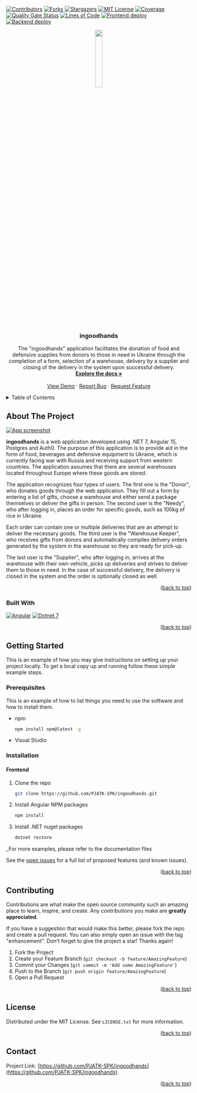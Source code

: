 <!-- Improved compatibility of back to top link: See: https://github.com/othneildrew/Best-README-Template/pull/73 -->
<a name="readme-top"></a>

<!-- PROJECT SHIELDS -->
<!--
*** I'm using markdown "reference style" links for readability.
*** Reference links are enclosed in brackets [ ] instead of parentheses ( ).
*** See the bottom of this document for the declaration of the reference variables
*** for contributors-url, forks-url, etc. This is an optional, concise syntax you may use.
*** https://www.markdownguide.org/basic-syntax/#reference-style-links
-->
[![Contributors][contributors-shield]][contributors-url]
[![Forks][forks-shield]][forks-url]
[![Stargazers][stars-shield]][stars-url]
[![MIT License][license-shield]][license-url]
[![Coverage](https://sonarcloud.io/api/project_badges/measure?project=PJATK-SPK_ingoodhands&metric=coverage)](https://sonarcloud.io/summary/new_code?id=PJATK-SPK_ingoodhands)
[![Quality Gate Status](https://sonarcloud.io/api/project_badges/measure?project=PJATK-SPK_ingoodhands&metric=alert_status)](https://sonarcloud.io/summary/new_code?id=PJATK-SPK_ingoodhands)
[![Lines of Code](https://sonarcloud.io/api/project_badges/measure?project=PJATK-SPK_ingoodhands&metric=ncloc)](https://sonarcloud.io/summary/new_code?id=PJATK-SPK_ingoodhands)
[![Frontend deploy](https://github.com/PJATK-SPK/ingoodhands/actions/workflows/deploy-fe.yml/badge.svg)](https://github.com/PJATK-SPK/ingoodhands/actions/workflows/deploy-fe.yml)
[![Backend deploy](https://github.com/PJATK-SPK/ingoodhands/actions/workflows/deploy-be.yml/badge.svg)](https://github.com/PJATK-SPK/ingoodhands/actions/workflows/deploy-be.yml)

<div align="center"><a href="https://sharing.clickup.com/26457183/l/h/4-44518046-1/6dee8c3b461754a" target="_blank"><img width="20%" height="auto" src="https://i.imgur.com/XbFYBra.png"></img></a></div>

<br />
<div align="center">

<h3 align="center">ingoodhands</h3>

  <p align="center">
    The "ingoodhands" application facilitates the donation of food and defensive supplies from donors to those in need in Ukraine through the completion of a form, selection of a warehouse, delivery by a supplier and closing of the delivery in the system upon successful delivery.
    <br />
    <a href="https://github.com/PJATK-SPK/ingoodhands"><strong>Explore the docs »</strong></a>
    <br />
    <br />
    <a href="https://github.com/PJATK-SPK/ingoodhands">View Demo</a>
    ·
    <a href="https://github.com/PJATK-SPK/ingoodhands/issues">Report Bug</a>
    ·
    <a href="https://github.com/PJATK-SPK/ingoodhands/issues">Request Feature</a>
  </p>
</div>



<!-- TABLE OF CONTENTS -->
<details>
  <summary>Table of Contents</summary>
  <ol>
    <li>
      <a href="#about-the-project">About The Project</a>
      <ul>
        <li><a href="#built-with">Built With</a></li>
      </ul>
    </li>
    <li>
      <a href="#getting-started">Getting Started</a>
      <ul>
        <li><a href="#prerequisites">Prerequisites</a></li>
        <li><a href="#installation">Installation</a></li>
      </ul>
    </li>
    <li><a href="#contributing">Contributing</a></li>
    <li><a href="#license">License</a></li>
    <li><a href="#contact">Contact</a></li>
  </ol>
</details>



<!-- ABOUT THE PROJECT -->
## About The Project

[![App screenshot][product-screenshot]](https://indagoodhandsdev.web.app/)

**ingoodhands** is a web application developed using .NET 7, Angular 15, Postgres and Auth0. The purpose of this application is to provide aid in the form of food, beverages and defensive equipment to Ukraine, which is currently facing war with Russia and receiving support from western countries. The application assumes that there are several warehouses located throughout Europe where these goods are stored.  

The application recognizes four types of users. The first one is the "Donor", who donates goods through the web application. They fill out a form by entering a list of gifts, choose a warehouse and either send a package themselves or deliver the gifts in person. The second user is the "Needy", who after logging in, places an order for specific goods, such as 100kg of rice in Ukraine.  

Each order can contain one or multiple deliveries that are an attempt to deliver the necessary goods. The third user is the "Warehouse Keeper", who receives gifts from donors and automatically compiles delivery orders generated by the system in the warehouse so they are ready for pick-up.   

The last user is the "Supplier", who after logging in, arrives at the warehouse with their own vehicle, picks up deliveries and strives to deliver them to those in need. In the case of successful delivery, the delivery is closed in the system and the order is optionally closed as well.

<p align="right">(<a href="#readme-top">back to top</a>)</p>



### Built With

[![Angular][Angular.io]][Angular-url] [![Dotnet 7][Dotnet-7]][Dotnet-7-url]

<p align="right">(<a href="#readme-top">back to top</a>)</p>



<!-- GETTING STARTED -->
## Getting Started

This is an example of how you may give instructions on setting up your project locally.
To get a local copy up and running follow these simple example steps.

### Prerequisites

This is an example of how to list things you need to use the software and how to install them.
* npm 
  ```sh
  npm install npm@latest -g
  ```
* Visual Studio

### Installation

#### Frontend
1. Clone the repo
   ```sh
   git clone https://github.com/PJATK-SPK/ingoodhands.git
   ```
2. Install Angular NPM packages
   ```sh
   npm install
   ```
3. Install .NET nuget packages
   ```sh
   dotnet restore
   ```

_For more examples, please refer to the documentation files

See the [open issues](https://github.com/PJATK-SPK/ingoodhands/issues) for a full list of proposed features (and known issues).

<p align="right">(<a href="#readme-top">back to top</a>)</p>

<!-- CONTRIBUTING -->
## Contributing

Contributions are what make the open source community such an amazing place to learn, inspire, and create. Any contributions you make are **greatly appreciated**.

If you have a suggestion that would make this better, please fork the repo and create a pull request. You can also simply open an issue with the tag "enhancement".
Don't forget to give the project a star! Thanks again!

1. Fork the Project
2. Create your Feature Branch (`git checkout -b feature/AmazingFeature`)
3. Commit your Changes (`git commit -m 'Add some AmazingFeature'`)
4. Push to the Branch (`git push origin feature/AmazingFeature`)
5. Open a Pull Request

<p align="right">(<a href="#readme-top">back to top</a>)</p>

<!-- LICENSE -->
## License

Distributed under the MIT License. See `LICENSE.txt` for more information.

<p align="right">(<a href="#readme-top">back to top</a>)</p>

<!-- CONTACT -->
## Contact

Project Link: [https://github.com/PJATK-SPK/ingoodhands](https://github.com/PJATK-SPK/ingoodhands)

<p align="right">(<a href="#readme-top">back to top</a>)</p>



<!-- MARKDOWN LINKS & IMAGES -->
<!-- https://www.markdownguide.org/basic-syntax/#reference-style-links -->
[contributors-shield]: https://img.shields.io/github/contributors/PJATK-SPK/ingoodhands.svg
[contributors-url]: https://github.com/PJATK-SPK/ingoodhands/graphs/contributors
[forks-shield]: https://img.shields.io/github/forks/PJATK-SPK/ingoodhands.svg
[forks-url]: https://github.com/PJATK-SPK/ingoodhands/network/members
[stars-shield]: https://img.shields.io/github/stars/PJATK-SPK/ingoodhands.svg
[stars-url]: https://github.com/PJATK-SPK/ingoodhands/stargazers
[license-shield]: https://img.shields.io/github/license/PJATK-SPK/ingoodhands.svg
[license-url]: https://github.com/PJATK-SPK/ingoodhands/blob/master/LICENSE.txt
[linkedin-shield]: https://img.shields.io/badge/-LinkedIn-black.svg?style=for-the-badge&logo=linkedin&colorB=555
[linkedin-url]: https://linkedin.com/in/linkedin_username
[product-screenshot]: https://i.imgur.com/7IO8YmD.png
[Angular.io]: https://img.shields.io/badge/Angular-DD0031?style=for-the-badge&logo=angular&logoColor=white
[Angular-url]: https://angular.io/
[Dotnet-7]: https://img.shields.io/badge/Dotnet-DD0031?style=for-the-badge&logo=dotnet&logoColor=white
[Dotnet-7-url]: https://dotnet.microsoft.com/en-us/
